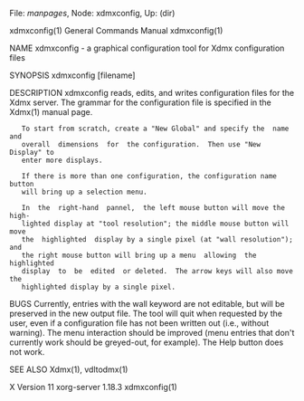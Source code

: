 File: *manpages*,  Node: xdmxconfig,  Up: (dir)

xdmxconfig(1)               General Commands Manual              xdmxconfig(1)



NAME
       xdmxconfig  -  a  graphical  configuration  tool for Xdmx configuration
       files

SYNOPSIS
       xdmxconfig [filename]

DESCRIPTION
       xdmxconfig reads, edits, and writes configuration files  for  the  Xdmx
       server.   The  grammar  for  the configuration file is specified in the
       Xdmx(1) manual page.

       To start from scratch, create a "New Global" and specify the  name  and
       overall  dimensions  for  the configuration.  Then use "New Display" to
       enter more displays.

       If there is more than one configuration, the configuration name  button
       will bring up a selection menu.

       In  the  right-hand  pannel,  the left mouse button will move the high-
       lighted display at "tool resolution"; the middle mouse button will move
       the  highlighted  display by a single pixel (at "wall resolution"); and
       the right mouse button will bring up a menu  allowing  the  highlighted
       display  to  be  edited  or deleted.  The arrow keys will also move the
       highlighted display by a single pixel.

BUGS
       Currently, entries with the wall keyword are not editable, but will  be
       preserved in the new output file.  The tool will quit when requested by
       the user, even if a configuration file has not been written out  (i.e.,
       without  warning).   The  menu  interaction  should  be  improved (menu
       entries that don't currently work should be greyed-out,  for  example).
       The Help button does not work.

SEE ALSO
       Xdmx(1), vdltodmx(1)



X Version 11                  xorg-server 1.18.3                 xdmxconfig(1)
